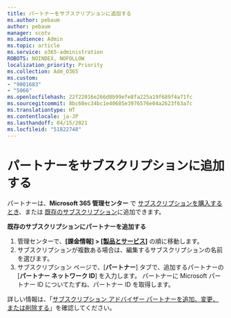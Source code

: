 ```yaml
---
title: パートナーをサブスクリプションに追加する
ms.author: pebaum
author: pebaum
manager: scotv
ms.audience: Admin
ms.topic: article
ms.service: o365-administration
ROBOTS: NOINDEX, NOFOLLOW
localization_priority: Priority
ms.collection: Adm_O365
ms.custom:
- "9001683"
- "5066"
ms.openlocfilehash: 22f22016e266d0b99efe8fa225a19f689f4a71fc
ms.sourcegitcommit: 8bc60ec34bc1e40685e3976576e04a2623f63a7c
ms.translationtype: HT
ms.contentlocale: ja-JP
ms.lasthandoff: 04/15/2021
ms.locfileid: "51822748"
---
```

# <a name="add-a-partner-to-your-subscription"></a>パートナーをサブスクリプションに追加する

パートナーは、**Microsoft 365 管理センター** で [サブスクリプションを購入するとき](https://docs.microsoft.com/microsoft-365/admin/misc/add-partner?view=o365-worldwide#add-a-partner-at-the-time-of-purchase)、または [既存のサブスクリプション](https://docs.microsoft.com/microsoft-365/admin/misc/add-partner?view=o365-worldwide#add-a-partner-to-an-existing-subscription)に追加できます。

**既存のサブスクリプションにパートナーを追加する**

1. 管理センターで、**[課金情報] > [[製品とサービス]](https://go.microsoft.com/fwlink/p/?linkid=842054)** の順に移動します。 
2. サブスクリプションが複数ある場合は、編集するサブスクリプションの名前を選びます。 
3. サブスクリプション ページで、[**パートナー**] タブで、追加するパートナーの [**パートナー ネットワーク ID**] を入力します。 パートナーに Microsoft パートナー ID についてたずね、パートナー ID を取得します。 

詳しい情報は、「[サブスクリプション アドバイザー パートナーを追加、変更、または削除する](https://docs.microsoft.com/microsoft-365/admin/misc/add-partner)」を確認してください。 
